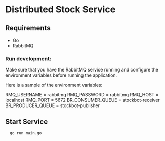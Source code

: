 # Distributed Stock Service

## Requirements

- Go
- RabbitMQ

### Run development: 

Make sure that you have the RabbitMQ service running and configure the environment variables before running the application.

Here is a sample of the environment variables:

RMQ_USERNAME = rabbitmq
RMQ_PASSWORD = rabbitmq
RMQ_HOST = localhost
RMQ_PORT = 5672
BR_CONSUMER_QUEUE = stockbot-receiver
BR_PRODUCER_QUEUE = stockbot-publisher

## Start Service

```
  go run main.go
```
